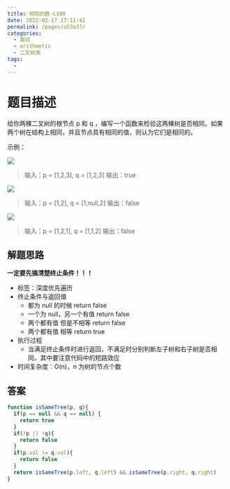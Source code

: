```yaml
---
title: 相同的数-L100
date: 2022-02-17 17:11:42
permalink: /pages/a53a37/
categories:
  - 面试
  - arithmetic
  - 二叉树类
tags:
  - 
---
```


# 题目描述

给你两棵二叉树的根节点 p 和 q ，编写一个函数来检验这两棵树是否相同。如果两个树在结构上相同，并且节点具有相同的值，则认为它们是相同的。

示例：

![](https://assets.leetcode.com/uploads/2020/12/20/ex1.jpg)

> 输入：p = [1,2,3], q = [1,2,3]
> 输出：true

<!-- more -->

![](https://assets.leetcode.com/uploads/2020/12/20/ex2.jpg)

> 输入：p = [1,2], q = [1,null,2]
> 输出：false

![](https://assets.leetcode.com/uploads/2020/12/20/ex3.jpg)

> 输入：p = [1,2,1], q = [1,1,2]
> 输出：false

## 解题思路

**一定要先搞清楚终止条件！！！**

- 标签：深度优先遍历
- 终止条件与返回值
  - 都为 null 的时候 return false
  - 一个为 null，另一个有值 return false
  - 两个都有值 但是不相等 return false
  - 两个都有值 相等 return true
- 执行过程
  - 当满足终止条件时进行返回，不满足时分别判断左子树和右子树是否相同，其中要注意代码中的短路效应
- 时间复杂度：O(n)，n 为树的节点个数

## 答案

```js
function isSameTree(p, q){
  if(p == null && q == null) {
    return true
  }
  if(!p || !q){
    return false
  }
  if(p.val != q.val){
    return false
  }
  return isSameTree(p.left, q.left) && isSameTree(p.right, q.right)
}
```